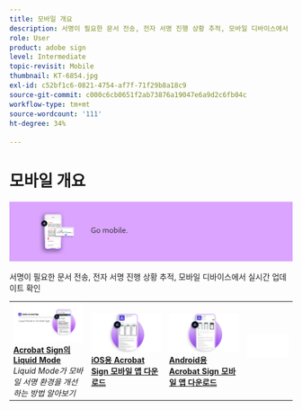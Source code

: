 ```yaml
---
title: 모바일 개요
description: 서명이 필요한 문서 전송, 전자 서명 진행 상황 추적, 모바일 디바이스에서 실시간 업데이트 확인
role: User
product: adobe sign
level: Intermediate
topic-revisit: Mobile
thumbnail: KT-6854.jpg
exl-id: c52bf1c6-0821-4754-af7f-71f29b8a18c9
source-git-commit: c000c6cb0651f2ab73876a19047e6a9d2c6fb04c
workflow-type: tm+mt
source-wordcount: '111'
ht-degree: 34%

---
```


# 모바일 개요

![Sign 모바일 이미지](../assets/Hero-Mobile.png)

서명이 필요한 문서 전송, 전자 서명 진행 상황 추적, 모바일 디바이스에서 실시간 업데이트 확인

<table style="table-layout:fixed">
<tr>
  <td>
    <a href="liquidmode.md">
      <img alt="Acrobat Sign의 Liquid Mode" src="assets/liquidmode.png" />
    </a>
    <div>
    <a href="liquidmode.md"><strong>Acrobat Sign의 Liquid Mode</strong></a>
    </div>
    <em>Liquid Mode가 모바일 서명 환경을 개선하는 방법 알아보기</em>
    <br>
  </td>
  <td>
    <a href="https://itunes.apple.com/kr/app/adobe-sign/id481082197?mt=8" target="_blank">
      <img alt="iOS용 다운로드" src="assets/Mobile_iOS.png" />
    </a>
    <div>
    <a href="https://itunes.apple.com/kr/app/adobe-sign/id481082197?mt=8" target="_blank"><strong>iOS용 Acrobat Sign 모바일 앱 다운로드</strong></a>
    <br>
  </td>
  <td>
    <a href="https://play.google.com/store/apps/details?id=com.adobe.echosign&amp;hl=en" target="_blank">
      <img alt="Android용 다운로드" src="assets/Mobile_Android.png" />
    </a>
    <div>
    <a href="https://play.google.com/store/apps/details?id=com.adobe.echosign&amp;hl=en" target="_blank"><strong>Android용 Acrobat Sign 모바일 앱 다운로드</strong></a>
    <br>
  </td>
  <td>
    <img alt="스페이서" src="../assets/Whitespacer.png" />
    <div>
    <br>
  </td>
</tr>
</table>
